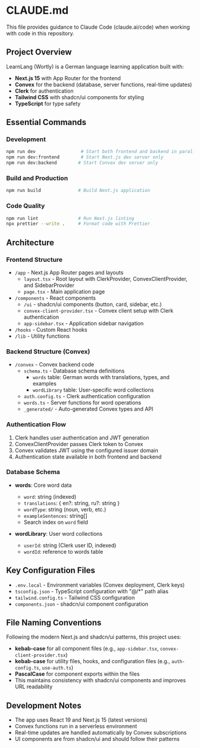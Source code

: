 # CLAUDE.md

This file provides guidance to Claude Code (claude.ai/code) when working with code in this repository.

## Project Overview

LearnLang (Wortly) is a German language learning application built with:
- **Next.js 15** with App Router for the frontend
- **Convex** for the backend (database, server functions, real-time updates)
- **Clerk** for authentication
- **Tailwind CSS** with shadcn/ui components for styling
- **TypeScript** for type safety

## Essential Commands

### Development
```bash
npm run dev                 # Start both frontend and backend in parallel
npm run dev:frontend        # Start Next.js dev server only
npm run dev:backend        # Start Convex dev server only
```

### Build and Production
```bash
npm run build              # Build Next.js application
```

### Code Quality
```bash
npm run lint               # Run Next.js linting
npx prettier --write .     # Format code with Prettier
```

## Architecture

### Frontend Structure
- `/app` - Next.js App Router pages and layouts
  - `layout.tsx` - Root layout with ClerkProvider, ConvexClientProvider, and SidebarProvider
  - `page.tsx` - Main application page
- `/components` - React components
  - `/ui` - shadcn/ui components (button, card, sidebar, etc.)
  - `convex-client-provider.tsx` - Convex client setup with Clerk authentication
  - `app-sidebar.tsx` - Application sidebar navigation
- `/hooks` - Custom React hooks
- `/lib` - Utility functions

### Backend Structure (Convex)
- `/convex` - Convex backend code
  - `schema.ts` - Database schema definitions
    - `words` table: German words with translations, types, and examples
    - `wordLibrary` table: User-specific word collections
  - `auth.config.ts` - Clerk authentication configuration
  - `words.ts` - Server functions for word operations
  - `_generated/` - Auto-generated Convex types and API

### Authentication Flow
1. Clerk handles user authentication and JWT generation
2. ConvexClientProvider passes Clerk token to Convex
3. Convex validates JWT using the configured issuer domain
4. Authentication state available in both frontend and backend

### Database Schema
- **words**: Core word data
  - `word`: string (indexed)
  - `translations`: { en?: string, ru?: string }
  - `wordType`: string (noun, verb, etc.)
  - `exampleSentences`: string[]
  - Search index on `word` field

- **wordLibrary**: User word collections
  - `userId`: string (Clerk user ID, indexed)
  - `wordId`: reference to words table

## Key Configuration Files
- `.env.local` - Environment variables (Convex deployment, Clerk keys)
- `tsconfig.json` - TypeScript configuration with "@/*" path alias
- `tailwind.config.ts` - Tailwind CSS configuration
- `components.json` - shadcn/ui component configuration

## File Naming Conventions

Following the modern Next.js and shadcn/ui patterns, this project uses:

- **kebab-case** for all component files (e.g., `app-sidebar.tsx`, `convex-client-provider.tsx`)
- **kebab-case** for utility files, hooks, and configuration files (e.g., `auth-config.ts`, `use-auth.ts`)
- **PascalCase** for component exports within the files
- This maintains consistency with shadcn/ui components and improves URL readability

## Development Notes
- The app uses React 19 and Next.js 15 (latest versions)
- Convex functions run in a serverless environment
- Real-time updates are handled automatically by Convex subscriptions
- UI components are from shadcn/ui and should follow their patterns